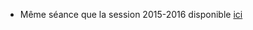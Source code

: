 * Même séance que la session 2015-2016 disponible [ici](https://github.com/HackYourPhd/ateliers-open-geek/blob/master/Archives/Atelier_7/atelier7.ipynb)
